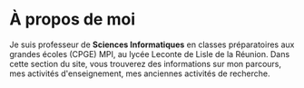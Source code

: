 # À propos de moi

Je suis professeur de **Sciences Informatiques** en classes préparatoires aux grandes écoles (CPGE) MPI, au lycée Leconte de Lisle de la Réunion. Dans cette section du site, vous trouverez des informations sur mon parcours, mes activités d'enseignement, mes anciennes activités de recherche. 

